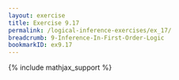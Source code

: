 ```yaml
---
layout: exercise
title: Exercise 9.17
permalink: /logical-inference-exercises/ex_17/
breadcrumb: 9-Inference-In-First-Order-Logic
bookmarkID: ex9.17
---
```


{% include mathjax_support %}
